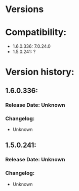 # Versions

# Compatibility:

- 1.6.0.336: 7.0.24.0
- 1.5.0.241: ?


# Version history:

## 1.6.0.336:

### Release Date: Unknown

### Changelog:
- Unknown

## 1.5.0.241:

### Release Date: Unknown

### Changelog:
- Unknown
